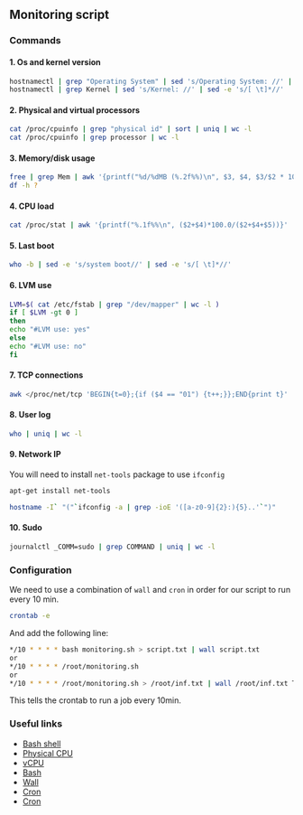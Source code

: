 ## Monitoring script
### Commands

#### 1. Os and kernel version
```bash
hostnamectl | grep "Operating System" | sed 's/Operating System: //' | sed -e 's/[ \t]*//'
hostnamectl | grep Kernel | sed 's/Kernel: //' | sed -e 's/[ \t]*//'
```

#### 2. Physical and virtual processors
```bash
cat /proc/cpuinfo | grep "physical id" | sort | uniq | wc -l
cat /proc/cpuinfo | grep processor | wc -l
```

#### 3. Memory/disk usage
```bash
free | grep Mem | awk '{printf("%d/%dMB (%.2f%%)\n", $3, $4, $3/$2 * 100.0}'
df -h ?
```

#### 4. CPU load
```bash
cat /proc/stat | awk '{printf("%.1f%%\n", ($2+$4)*100.0/($2+$4+$5))}' | head -1
```

#### 5. Last boot
```bash
who -b | sed -e 's/system boot//' | sed -e 's/[ \t]*//'
```

#### 6. LVM use
```bash
LVM=$( cat /etc/fstab | grep "/dev/mapper" | wc -l )
if [ $LVM -gt 0 ]
then
echo "#LVM use: yes"
else
echo "#LVM use: no"
fi
```

#### 7. TCP connections
```bash
awk </proc/net/tcp 'BEGIN{t=0};{if ($4 == "01") {t++;}};END{print t}'
```

#### 8. User log
```bash
who | uniq | wc -l
```

#### 9. Network IP
You will need to install `net-tools` package to use `ifconfig`
```bash
apt-get install net-tools
```

```bash
hostname -I` "("`ifconfig -a | grep -ioE '([a-z0-9]{2}:){5}..'`")"
```

#### 10. Sudo
```bash
journalctl _COMM=sudo | grep COMMAND | uniq | wc -l
```

### Configuration
We need to use a combination of `wall` and `cron` in order for our script to run every 10 min.

```bash
crontab -e
```
And add the following line:
```bash
*/10 * * * * bash monitoring.sh > script.txt | wall script.txt
or
*/10 * * * * /root/monitoring.sh
or
*/10 * * * * /root/monitoring.sh > /root/inf.txt | wall /root/inf.txt THIS WORKS
```
This tells the crontab to run a job every 10min.

### Useful links
- [Bash shell](https://www.2daygeek.com/bash-shell-script-view-linux-system-information/)
- [Physical CPU](https://developpaper.com/how-to-view-the-physical-cpu-logical-cpu-and-cpu-number-of-linux-servers/)
- [vCPU](https://webhostinggeeks.com/howto/how-to-display-the-number-of-processors-vcpu-on-linux-vps/)
- [Bash](https://medium.com/@david_packman/gathering-linux-system-information-using-bash-3bfaaed7755f)
- [Wall](https://www.howtoforge.com/linux-wall-command/)
- [Cron](https://www.cyberciti.biz/faq/how-do-i-add-jobs-to-cron-under-linux-or-unix-oses/)
- [Cron](https://www.cyberciti.biz/faq/linux-execute-cron-job-after-system-reboot/)
